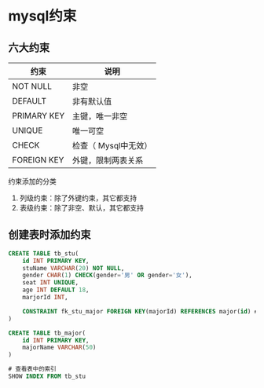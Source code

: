 # mysql约束

## 六大约束
| 约束        | 说明                 |
| ----------- | -------------------- |
| NOT NULL    | 非空                 |
| DEFAULT     | 非有默认值           |
| PRIMARY KEY | 主键，唯一非空       |
| UNIQUE      | 唯一可空             |
| CHECK       | 检查（ Mysql中无效） |
| FOREIGN KEY | 外键，限制两表关系   |
约束添加的分类
1. 列级约束：除了外键约束，其它都支持
2. 表级约束：除了非空、默认，其它都支持

## 创建表时添加约束

```sql
CREATE TABLE tb_stu(
	id INT PRIMARY KEY,
	stuName VARCHAR(20) NOT NULL,
	gender CHAR(1) CHECK(gender='男' OR gender='女'),
	seat INT UNIQUE,
	age INT DEFAULT 18,
	marjorId INT,

	CONSTRAINT fk_stu_major FOREIGN KEY(majorId) REFERENCES major(id) # 创建外键
)

CREATE TABLE tb_major(
	id INT PRIMARY KEY,
	majorName VARCHAR(50)
)

# 查看表中的索引
SHOW INDEX FROM tb_stu
```